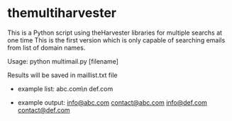 # themultiharvester
This is a Python script using theHarvester libraries for multiple searchs at one time
This is the first version which is only capable of searching emails from list of domain names.

Usage: python multimail.py [filename]

Results will be saved in maillist.txt file

- example list:
  abc.com\n
  def.com

- example output:
  info@abc.com
  contact@abc.com
  info@def.com
  contact@def.com
